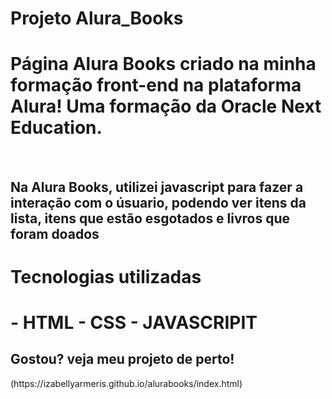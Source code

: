 # Projeto Alura_Books # 

<h1> Página Alura Books criado na minha formação front-end na plataforma Alura! Uma formação da Oracle Next Education. </h1> <br>
<h2> Na Alura Books, utilizei javascript para fazer a interação com o úsuario, podendo ver itens da lista, itens que estão esgotados e livros que foram doados</h2>

# Tecnologias utilizadas # 
<h1>
 - HTML 
 - CSS 
 - JAVASCRIPIT 

</h1>

<h2> Gostou? veja meu projeto de perto! </h2>
(https://izabellyarmeris.github.io/alurabooks/index.html)
